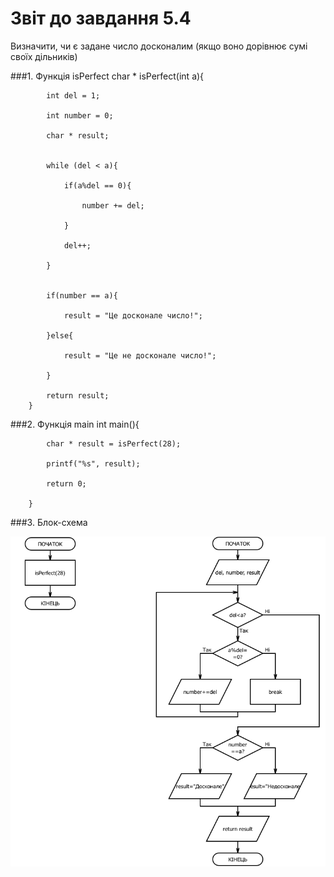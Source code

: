 # Звіт до завдання 5.4

Визначити, чи є задане число досконалим (якщо воно дорівнює сумі своїх дільників)

###1. Функція isPerfect
		char * isPerfect(int a){
		
			int del = 1;
			
			int number = 0;
			
			char * result;
	
			
 			while (del < a){
 	
 				if(a%del == 0){
 		
 					number += del;
 		
 				}
 		
 				del++;
 	
 			}
 			
	
			if(number == a){
	
				result = "Це досконале число!";
	
			}else{
	
				result = "Це не досконале число!";
	
			}
	
			return result;
		}

###2. Функція main
		int main(){
	
			
			char * result = isPerfect(28);

			printf("%s", result);
	
			return 0;
	
		}
###3. Блок-схема

![](block-schemes/lab05/fourthEx.png)
